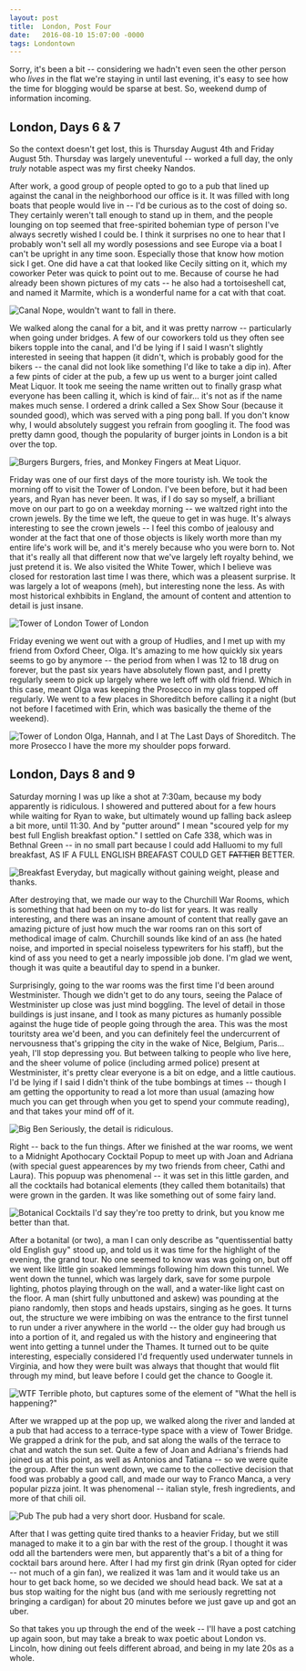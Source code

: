 ```yaml
---
layout: post
title:  London, Post Four
date:   2016-08-10 15:07:00 -0000
tags: Londontown
---
```


Sorry, it's been a bit -- considering we hadn't even seen the other person who _lives_ in the flat we're staying in until last evening, it's easy to see how the time for blogging would be sparse at best. So, weekend dump of information incoming.

## London, Days 6 & 7 

So the context doesn't get lost, this is Thursday August 4th and Friday August 5th. Thursday was largely uneventuful -- worked a full day, the only _truly_ notable aspect was my first cheeky Nandos. 

 After work, a good group of people opted to go to a pub that lined up against the canal in the neighborhood our office is it. It was filled with long boats that people would live in -- I'd be curious as to the cost of doing so. They certainly weren't tall enough to stand up in them, and the people lounging on top seemed that free-spirited bohemian type of person I've always secretly wished I could be. I think it surprises no one to hear that I probably won't sell all my wordly posessions and see Europe via a boat I can't be upright in any time soon. Especially those that know how motion sick I get. One did have a cat that looked like Cecily sitting on it, which my coworker Peter was quick to point out to me. Because of course he had already been shown pictures of my cats -- he also had a tortoiseshell cat, and named it Marmite, which is a wonderful name for a cat with that coat. 

 ![Canal](https://i.imgur.com/ByOMOdB.jpg)
 Nope, wouldn't want to fall in there. 

We walked along the canal for a bit, and it was pretty narrow -- particularly when going under bridges. A few of our coworkers told us they often see bikers topple into the canal, and I'd be lying if I said I wasn't slightly interested in seeing that happen (it didn't, which is probably good for the bikers -- the canal did not look like something I'd like to take a dip in). After a few pints of cider at the pub, a few up us went to a burger joint called Meat Liquor. It took me seeing the name written out to finally grasp what everyone has been calling it, which is kind of fair... it's not as if the name makes much sense. I ordered a drink called a Sex Show Sour (because it sounded good), which was served with a ping pong ball. If you don't know why, I would absolutely suggest you refrain from googling it. The food was pretty damn good, though the popularity of burger joints in London is a bit over the top.

![Burgers](https://i.imgur.com/623csdb.jpg)
Burgers, fries, and Monkey Fingers at Meat Liquor.

Friday was one of our first days of the more touristy ish. We took the morning off to visit the Tower of London. I've been before, but it had been years, and Ryan has never been. It was, if I do say so myself, a brilliant move on our part to go on a weekday morning -- we waltzed right into the crown jewels. By the time we left, the queue to get in was huge. It's always interesting to see the crown jewels -- I feel this combo of jealousy and wonder at the fact that one of those objects is likely worth more than my entire life's work will be, and it's merely because who you were born to. Not that it's really all that different now that we've largely left royalty behind, we just pretend it is. We also visited the White Tower, which I believe was closed for restoration last time I was there, which was a pleasent surprise. It was largely a lot of weapons (meh), but interesting none the less. As with most historical exhbibits in England, the amount of content and attention to detail is just insane. 

![Tower of London](https://i.imgur.com/KjLdPnI.jpg)
Tower of London

Friday evening we went out with a group of Hudlies, and I met up with my friend from Oxford Cheer, Olga. It's amazing to me how quickly six years seems to go by anymore -- the period from when I was 12 to 18 drug on forever, but the past six years have absolutely flown past, and I pretty regularly seem to pick up largely where we left off with old friend. Which in this case, meant Olga was keeping the Prosecco in my glass topped off regularly. We went to a few places in Shoreditch before calling it a night (but not before I facetimed with Erin, which was basically the theme of the weekend).

![Tower of London](https://i.imgur.com/ROywwgb.jpg)
Olga, Hannah, and I at The Last Days of Shoreditch. The more Prosecco I have the more my shoulder pops forward.

## London, Days 8 and 9

Saturday morning I was up like a shot at 7:30am, because my body apparently is ridiculous. I showered and puttered about for a few hours while waiting for Ryan to wake, but ultimately wound up falling back asleep a bit more, until 11:30. And by "putter around" I mean "scoured yelp for my best full English breakfast option." I settled on Cafe 338, which was in Bethnal Green -- in no small part because I could add Halluomi to my full breakfast, AS IF A FULL ENGLISH BREAFAST COULD GET ~~FATTIER~~ BETTER. 

![Breakfast](https://i.imgur.com/grvXZsS.jpg)
Everyday, but magically without gaining weight, please and thanks. 

After destroying that, we made our way to the Churchill War Rooms, which is something that had been on my to-do list for years. It was really interesting, and there was an insane amount of content that really gave an amazing picture of just how much the war rooms ran on this sort of methodical image of calm. Churchill sounds like kind of an ass (he hated noise, and imported in special noiseless typewriters for his staff), but the kind of ass you need to get a nearly impossible job done. I'm glad we went, though it was quite a beautiful day to spend in a bunker. 

Surprisingly, going to the war rooms was the first time I'd been around Westminister. Though we didn't get to do any tours, seeing the Palace of Westminister up close was just mind boggling. The level of detail in those buildings is just insane, and I took as many pictures as humanly possible against the huge tide of people going through the area. This was the most touritsty area we'd been, and you can definitely feel the undercurrent of nervousness that's gripping the city in the wake of Nice, Belgium, Paris... yeah, I'll stop depressing you. But between talking to people who live here, and the sheer volume of police (including armed police) present at Westminister, it's pretty clear everyone is a bit on edge, and a little cautious. I'd be lying if I said I didn't think of the tube bombings at times -- though I am getting the opportunity to read a lot more than usual (amazing how much you can get through when you get to spend your commute reading), and that takes your mind off of it. 

![Big Ben](https://i.imgur.com/6oQ5EaG.jpg)
Seriously, the detail is ridiculous.

Right -- back to the fun things. After we finished at the war rooms, we went to a Midnight Apothocary Cocktail Popup to meet up with Joan and Adriana (with special guest appearences by my two friends from cheer, Cathi and Laura). This popuup was phenomenal -- it was set in this little garden, and all the cocktails had botanical elements (they called them botanitails) that were grown in the garden. It was like something out of some fairy land. 

![Botanical Cocktails](https://i.imgur.com/b19WKk9.jpg)
I'd say they're too pretty to drink, but you know me better than that. 

After a botanital (or two), a man I can only describe as "quentissential batty old English guy" stood up, and told us it was time for the highlight of the evening, the grand tour. No one seemed to know was was going on, but off we went like little gin soaked lemmings following him down this tunnel. We went down the tunnel, which was largely dark, save for some purpole lighting, photos playing through on the wall, and a water-like light cast on the floor. A man (shirt fully unbuttoned and askew) was pounding at the piano randomly, then stops and heads upstairs, singing as he goes. It turns out, the structure we were imbibing on was the entrance to the first tunnel to run under a river anywhere in the world -- the older guy had brough us into a portion of it, and regaled us with the history and engineering that went into getting a tunnel under the Thames. It turned out to be quite interesting, especially considered I'd frequently used underwater tunnels in Virginia, and how they were built was always that thought that would flit through my mind, but leave before I could get the chance to Google it. 

![WTF](https://i.imgur.com/nh0lQ4T.jpg)
Terrible photo, but captures some of the element of "What the hell is happening?" 

After we wrapped up at the pop up, we walked along the river and landed at a pub that had access to a terrace-type space with a view of Tower Bridge. We grapped a drink for the pub, and sat along the walls of the terrace to chat and watch the sun set. Quite a few of Joan and Adriana's friends had joined us at this point, as well as Antonios and Tatiana -- so we were quite the group. After the sun went down, we came to the collective decision that food was probably a good call, and made our way to Franco Manca, a very popular pizza joint. It was phenomenal -- italian style, fresh ingredients, and more of that chili oil. 

![Pub](https://i.imgur.com/zGSx4TW.jpg)
The pub had a very short door. Husband for scale. 

After that I was getting quite tired thanks to a heavier Friday, but we still managed to make it to a gin bar with the rest of the group. I thought it was odd all the bartenders were men, but apparently that's a bit of a thing for cocktail bars around here. After I had my first gin drink (Ryan opted for cider -- not much of a gin fan), we realized it was 1am and it would take us an hour to get back home, so we decided we should head back. We sat at a bus stop waiting for the night bus (and with me seriously regretting not bringing a cardigan) for about 20 minutes before we just gave up and got an uber. 

So that takes you up through the end of the week -- I'll have a post catching up again soon, but may take a break to wax poetic about London vs. Lincoln, how dining out feels different abroad, and being in my late 20s as a whole. 